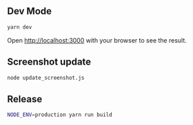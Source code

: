## Dev Mode

```bash
yarn dev
```

Open [http://localhost:3000](http://localhost:3000) with your browser to see the result.

## Screenshot update

```bash
node update_screenshot.js
```

## Release

```bash
NODE_ENV=production yarn run build
```
